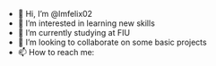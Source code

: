 - 👋 Hi, I’m @lmfelix02
- 👀 I’m interested in learning new skills
- 🌱 I’m currently studying at FIU
- 💞️ I’m looking to collaborate on some basic projects
- 📫 How to reach me: 

<!---
lmfelix02/lmfelix02 is a ✨ special ✨ repository because its `README.md` (this file) appears on your GitHub profile.
You can click the Preview link to take a look at your changes.
--->
